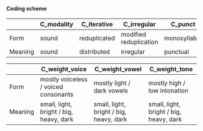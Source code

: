 #### Coding scheme

|         | C_modality | C_iterative  | C_irregular            | C_punct      | C_closure       | C_long            |
| ------- | ---------- | ------------ | ---------------------- | ------------ | --------------- | ----------------- |
| Form    | sound      | reduplicated | modified reduplication | monosyllabic | closed syllable | final lengthening |
| Meaning | sound      | distributed  | irregular              | punctual     | abrupt          | long              |

|         | C_weight_voice                          | C_weight_vowel                          | C_weight_tone                           |
| ------- | --------------------------------------- | --------------------------------------- | --------------------------------------- |
| Form    | mostly voiceless / voiced consonants    | mostly light / dark vowels              | mostly high / low intonation            |
| Meaning | small, light, bright / big, heavy, dark | small, light, bright / big, heavy, dark | small, light, bright / big, heavy, dark |

